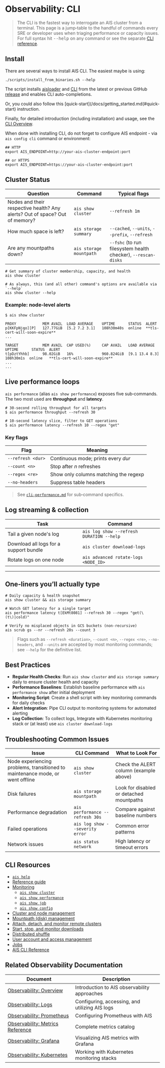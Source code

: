 # Observability: CLI

> The CLI is the fastest way to interrogate an AIS cluster from a terminal. This page is a jump‑table to the handful of commands every SRE or developer uses when triaging performance or capacity issues. For full syntax hit <kbd>--help</kbd> on any command or see the separate [CLI reference](/docs/cli.md).

## Install

There are several ways to install AIS CLI. The easiest maybe is using:

```console
./scripts/install_from_binaries.sh --help
```

The script installs [aisloader](/docs/aisloader.md) and [CLI](/docs/cli.md) from the latest or previous GitHub [release](https://github.com/NVIDIA/aistore/releases) and enables CLI auto-completions.

Or, you could also follow this [quick-start](/docs/getting_started.md(#quick-start) instruction.

Finally, for detailed introduction (including installation) and usage, see the [CLI Overview](/docs/cli.md).

When done with installing CLI, do not forget to configure AIS endpoint - via `ais config cli` command or environment:

```console
## HTTP
export AIS_ENDPOINT=http://your-ais-cluster-endpoint:port

## or HTTPS
export AIS_ENDPOINT=https://your-ais-cluster-endpoint:port
```

## Cluster Status

| Question                            | Command                 | Typical flags   |
| ----------------------------------- | ----------------------- | --------------- |
| Nodes and their respective health? Any alerts? Out of space? Out of memory? | `ais show cluster`  | `--refresh 1m` |
| How much space is left?             | `ais storage summary`   | `--cached`, `--units`, `--prefix`, `--refresh`  |
| Are any mountpaths down?            | `ais storage mountpath` | `--fshc` (to run filesystem health checker), `--rescan-disks` |

```console
# Get summary of cluster membership, capacity, and health
ais show cluster

# As always, this (and all other) command's options are available via `--help`
ais show cluster --help
```

### Example: node-level alerts

```console
$ ais show cluster

PROXY            MEM AVAIL  LOAD AVERAGE    UPTIME      STATUS  ALERT
p[KKFpNjqo][P]   127.77GiB  [5.2 7.2 3.1]   108h30m40s  online  **tls-cert-will-soon-expire**
...

TARGET           MEM AVAIL  CAP USED(%)     CAP AVAIL   LOAD AVERAGE    UPTIME      STATUS  ALERT
t[pDztYhhb]      98.02GiB   16%             960.824GiB  [9.1 13.4 8.3]  108h30m1s  online   **tls-cert-will-soon-expire**
...
...
```

## Live performance loops

`ais performance` (alias `ais show performance`) exposes five sub‑commands. The two most used are **throughput** and **latency**.

```console
# 30‑second rolling throughput for all targets
$ ais performance throughput --refresh 30

# 10‑second latency slice, filter to GET operations
$ ais performance latency --refresh 10 --regex "get"
```

### Key flags

| Flag              | Meaning                               |
| ----------------- | ------------------------------------- |
| `--refresh <dur>` | Continuous mode; prints every *dur*   |
| `--count <n>`     | Stop after *n* refreshes              |
| `--regex <re>`    | Show only columns matching the regexp |
| `--no‑headers`    | Suppress table headers                |

> See [`cli-performance.md`](/docs/cli/performance.md) for sub‑command specifics.

## Log streaming & collection

| Task                                   | Command                                     |
| -------------------------------------- | ------------------------------------------- |
| Tail a given node's log                | `ais log show --refresh DURATION --help`    |
| Download all logs for a support bundle | `ais cluster download-logs`                 |
| Rotate logs on one node                | `ais advanced rotate-logs <NODE_ID>`        |

---

## One‑liners you’ll actually type

```console
# Daily capacity & health snapshot
ais show cluster && ais storage summary

# Watch GET latency for a single target
ais performance latency t[EkMt8081] --refresh 30 --regex "get(\(t\)|cold)"

# Verify no misplaced objects in GCS buckets (non‑recursive)
ais scrub gs --nr --refresh 20s --count 3
```

> Flags such as `--refresh <duration>`, `--count <n>`, `--regex <re>`, `--no-headers`, and `--units` are accepted by most monitoring commands; see `--help` for the definitive list.

## Best Practices

- **Regular Health Checks**: Run `ais show cluster` and `ais storage summary` daily to ensure cluster health and capacity
- **Performance Baselines**: Establish baseline performance with `ais performance show` after initial deployment
- **Monitoring Script**: Create a shell script with key monitoring commands for daily checks
- **Alert Integration**: Pipe CLI output to monitoring systems for automated alerting
- **Log Collection**: To collect logs, Integrate with Kubernetes monitoring stack or (at least) use `ais cluster download-logs`

## Troubleshooting Common Issues

| Issue | CLI Command | What to Look For |
|-------|------------|------------------|
| Node experiencing problems, transitioned to maintenance mode, or went offline | `ais show cluster` | Check the ALERT column (example above) |
| Disk failures | `ais storage mountpath` | Look for disabled or detached mountpaths |
| Performance degradation | `ais performance --refresh 30s` | Compare against baseline numbers |
| Failed operations | `ais log show --severity error` | Common error patterns |
| Network issues | `ais status network` | High latency or timeout errors |

## CLI Resources

- [`ais help`](/docs/cli/help.md)
- [Reference guide](https://github.com/NVIDIA/aistore/blob/main/docs/cli.md#cli-reference)
- [Monitoring](/docs/cli/show.md)
  - [`ais show cluster`](/docs/cli/show.md)
  - [`ais show performance`](/docs/cli/show.md)
  - [`ais show job`](/docs/cli/show.md)
  - [`ais show config`](/docs/cli/show.md)
- [Cluster and node management](/docs/cli/cluster.md)
- [Mountpath (disk) management](/docs/cli/storage.md)
- [Attach, detach, and monitor remote clusters](/docs/cli/cluster.md)
- [Start, stop, and monitor downloads](/docs/cli/download.md)
- [Distributed shuffle](/docs/cli/dsort.md)
- [User account and access management](/docs/cli/auth.md)
- [Jobs](/docs/cli/job.md)
- [AIS CLI Reference](/docs/cli.md)

## Related Observability Documentation

| Document | Description |
|----------|-------------|
| [Observability: Overview](/docs/00-overview.md) | Introduction to AIS observability approaches |
| [Observability: Logs](/docs/20-logs.md) | Configuring, accessing, and utilizing AIS logs |
| [Observability: Prometheus](/docs/30-prometheus.md) | Configuring Prometheus with AIS |
| [Observability: Metrics Reference](/docs/31-metrics-reference.md) | Complete metrics catalog |
| [Observability: Grafana](/docs/40-grafana.md) | Visualizing AIS metrics with Grafana |
| [Observability: Kubernetes](/docs/50-k8s.md) | Working with Kubernetes monitoring stacks |
